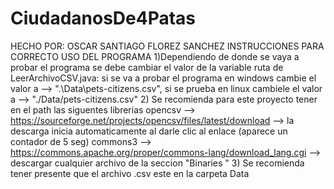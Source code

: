 # CiudadanosDe4Patas
HECHO POR: OSCAR SANTIAGO FLOREZ SANCHEZ
INSTRUCCIONES PARA CORRECTO USO DEL PROGRAMA
1)Dependiendo de donde se vaya a probar el programa se debe cambiar el valor de la variable ruta de LeerArchivoCSV.java: si se va a probar el programa en windows cambie el valor a --> ".\\Data\\pets-citizens.csv", si se prueba en linux
cambiele el valor a --> "./Data/pets-citizens.csv"
2) Se recomienda para este proyecto tener en el path las siguentes librerias
opencsv --> https://sourceforge.net/projects/opencsv/files/latest/download --> la descarga inicia automaticamente al darle clic al enlace (aparece un contador de 5 seg)
commons3 --> https://commons.apache.org/proper/commons-lang/download_lang.cgi --> descargar cualquier archivo de la seccion "Binaries "
3) Se recomienda tener presente que el archivo .csv este en la carpeta Data
